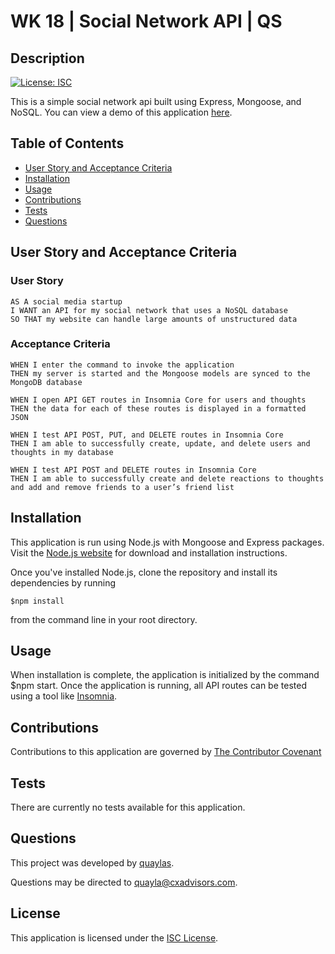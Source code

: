 # WK 18 | Social Network API | QS

  ## Description

  [![License: ISC](https://img.shields.io/badge/license-ISC-0d0042)](https://opensource.org/licenses/ISC)

  This is a simple social network api built using Express, Mongoose, and NoSQL. You can view a demo of this application [here](https://drive.google.com/file/d/1c6t4z6UNz2ZUhGpsT6uqe6BJpLq1eJSu/view).
  

  ## Table of Contents
  * [User Story and Acceptance Criteria](#user-story-and-acceptance-criteria)
  * [Installation](#installation)
  * [Usage](#usage)
  * [Contributions](#contributions)
  * [Tests](#tests)
  * [Questions](#questions)

  ## User Story and Acceptance Criteria

  ### User Story
  ```
  AS A social media startup
  I WANT an API for my social network that uses a NoSQL database
  SO THAT my website can handle large amounts of unstructured data
  ```

  ### Acceptance Criteria
  ```
  WHEN I enter the command to invoke the application
  THEN my server is started and the Mongoose models are synced to the MongoDB database
  ```
  ```
  WHEN I open API GET routes in Insomnia Core for users and thoughts
  THEN the data for each of these routes is displayed in a formatted JSON
  ```
  ```
  WHEN I test API POST, PUT, and DELETE routes in Insomnia Core
  THEN I am able to successfully create, update, and delete users and thoughts in my database
  ```
  ```
  WHEN I test API POST and DELETE routes in Insomnia Core
  THEN I am able to successfully create and delete reactions to thoughts and add and remove friends to a user’s friend list

  ```
  ## Installation

  This application is run using Node.js with Mongoose and Express packages. Visit the [Node.js website](http://www.nodejs.org/download/) for download and installation instructions. 
  
  Once you've installed Node.js, clone the repository and install its dependencies by running 
    
  `$npm install`
  
  from the command line in your root directory.

  ## Usage

  When installation is complete, the application is initialized by the command $npm start. Once the application is running, all API routes can be tested using a tool like [Insomnia](https://insomnia.rest/).  

  ## Contributions

  Contributions to this application are governed by [The Contributor Covenant](https://www.contributor-covenant.org/version/2/0/code_of_conduct/)

  ## Tests

  There are currently no tests available for this application.

  ## Questions

  This project was developed by [quaylas](https://github.com/quaylas). 

  Questions may be directed to [quayla@cxadvisors.com](mailto:quayla@cxadvisors.com).

  ## License

  This application is licensed under the [ISC License](https://opensource.org/licenses/ISC).
  

